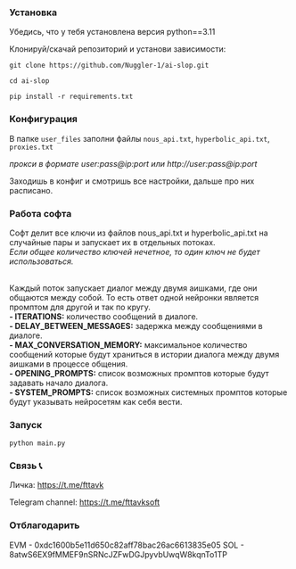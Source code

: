 ### Установка

Убедись, что у тебя установлена версия python==3.11

Клонируй/скачай репозиторий и установи зависимости:

`git clone https://github.com/Nuggler-1/ai-slop.git`

`cd ai-slop`

`pip install -r requirements.txt`

### Конфигурация

В папке `user_files` заполни файлы `nous_api.txt`, `hyperbolic_api.txt`, `proxies.txt` 

*прокси в формате user:pass@ip:port или http://user:pass@ip:port* 

Заходишь в конфиг и смотришь все настройки, дальше про них расписано.

### Работа софта

Софт делит все ключи из файлов nous_api.txt и hyperbolic_api.txt на случайные пары и запускает их в отдельных потоках.<br>
*Если общее количество ключей нечетное, то один ключ не будет использоваться.*<br><br>

Каждый поток запускает диалог между двумя аишками, где они общаются между собой. То есть ответ одной нейронки является промптом для другой и так по кругу.<br> 
**- ITERATIONS:** количество сообщений в диалоге.<br>
**- DELAY_BETWEEN_MESSAGES:** задержка между сообщениями в диалоге.<br>
**- MAX_CONVERSATION_MEMORY:** максимальное количество сообщений которые будут храниться в истории диалога между двумя аишками в процессе общения.<br>
**- OPENING_PROMPTS:** список возможных промптов которые будут задавать начало диалога.<br>
**- SYSTEM_PROMPTS:** список возможных системных промптов которые будут указывать нейросетям как себя вести.<br>

### Запуск

`python main.py`

### Связь 📞

Личка: https://t.me/fttavk

Telegram channel: https://t.me/fttavksoft

### Отблагодарить

EVM - 0xdc1600b5e11d650c82aff78bac26ac6613835e05
SOL - 8atwS6EX9fMMEF9nSRNcJZFwDGJpyvbUwqW8kqnTo1TP